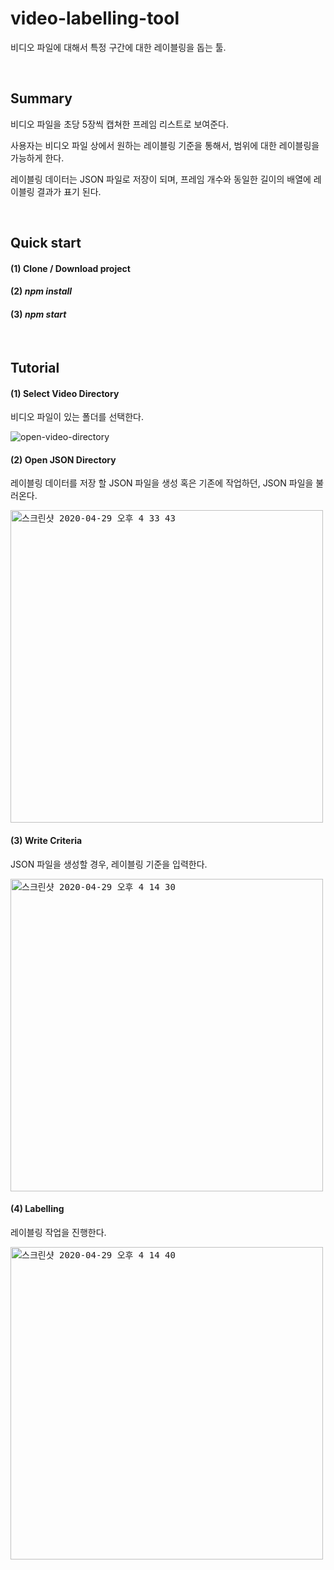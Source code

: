 # video-labelling-tool
비디오 파일에 대해서 특정 구간에 대한 레이블링을 돕는 툴.

<br/>

## Summary
비디오 파일을 초당 5장씩 캡쳐한 프레임 리스트로 보여준다.

사용자는 비디오 파일 상에서 원하는 레이블링 기준을 통해서, 범위에 대한 레이블링을 가능하게 한다.

레이블링 데이터는 JSON 파일로 저장이 되며, 프레임 개수와 동일한 길이의 배열에 레이블링 결과가 표기 된다.

<br/>

## Quick start

#### (1) Clone / Download project

#### (2) _npm install_

#### (3) _npm start_

<br/>

## Tutorial

#### (1) Select Video Directory
비디오 파일이 있는 폴더를 선택한다.

![open-video-directory](https://user-images.githubusercontent.com/20623970/81248648-ccc15c00-9057-11ea-8734-331150377705.gif)


#### (2) Open JSON Directory
레이블링 데이터를 저장 할 JSON 파일을 생성 혹은 기존에 작업하던, JSON 파일을 불러온다.

<kbd>
  <img width="500" alt="스크린샷 2020-04-29 오후 4 33 43" src="https://user-images.githubusercontent.com/20623970/80571245-3da0bc80-8a37-11ea-9a45-2923d9e3ece9.png">
</kbd>

#### (3) Write Criteria
JSON 파일을 생성할 경우, 레이블링 기준을 입력한다.

<kbd>
  <img width="500" alt="스크린샷 2020-04-29 오후 4 14 30" src="https://user-images.githubusercontent.com/20623970/80571346-6fb21e80-8a37-11ea-8102-d48bc84cde61.png">
</kbd>

#### (4) Labelling
레이블링 작업을 진행한다.

<kbd>
  <img width="500" alt="스크린샷 2020-04-29 오후 4 14 40" src="https://user-images.githubusercontent.com/20623970/80571422-907a7400-8a37-11ea-88d5-f6cc675d5066.png">
</kbd>

